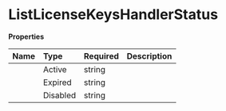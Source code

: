 # ListLicenseKeysHandlerStatus



**Properties**

| Name | Type | Required | Description |
| :-------- | :----------| :----------| :----------|
    | Active | string |  | active |
    | Expired | string |  | expired |
    | Disabled | string |  | disabled |




<!-- This file was generated by liblab | https://liblab.com/ -->